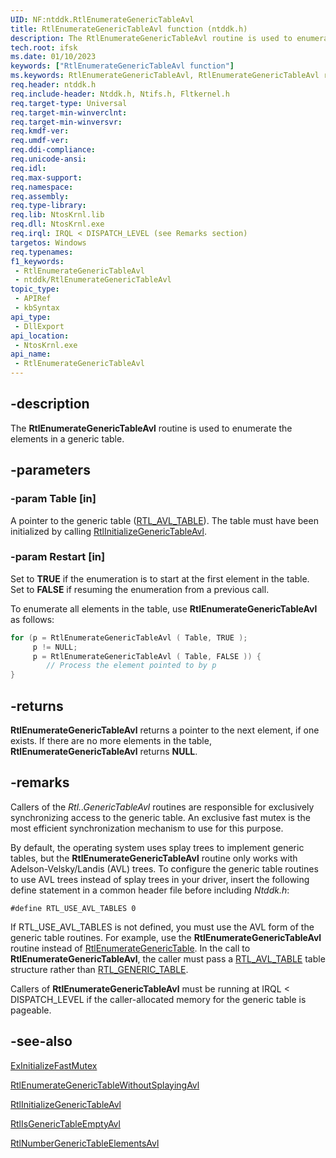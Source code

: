 ```yaml
---
UID: NF:ntddk.RtlEnumerateGenericTableAvl
title: RtlEnumerateGenericTableAvl function (ntddk.h)
description: The RtlEnumerateGenericTableAvl routine is used to enumerate the elements in a generic table.
tech.root: ifsk
ms.date: 01/10/2023
keywords: ["RtlEnumerateGenericTableAvl function"]
ms.keywords: RtlEnumerateGenericTableAvl, RtlEnumerateGenericTableAvl routine [Installable File System Drivers], ifsk.rtlenumerategenerictableavl, ntddk/RtlEnumerateGenericTableAvl
req.header: ntddk.h
req.include-header: Ntddk.h, Ntifs.h, Fltkernel.h
req.target-type: Universal
req.target-min-winverclnt:
req.target-min-winversvr: 
req.kmdf-ver: 
req.umdf-ver: 
req.ddi-compliance: 
req.unicode-ansi: 
req.idl: 
req.max-support: 
req.namespace: 
req.assembly: 
req.type-library: 
req.lib: NtosKrnl.lib
req.dll: NtosKrnl.exe
req.irql: IRQL < DISPATCH_LEVEL (see Remarks section)
targetos: Windows
req.typenames: 
f1_keywords:
 - RtlEnumerateGenericTableAvl
 - ntddk/RtlEnumerateGenericTableAvl
topic_type:
 - APIRef
 - kbSyntax
api_type:
 - DllExport
api_location:
 - NtosKrnl.exe
api_name:
 - RtlEnumerateGenericTableAvl
---
```


## -description

The **RtlEnumerateGenericTableAvl** routine is used to enumerate the elements in a generic table.

## -parameters

### -param Table [in]

A pointer to the generic table ([RTL_AVL_TABLE](./ns-ntddk-_rtl_avl_table.md)). The table must have been initialized by calling [RtlInitializeGenericTableAvl](./nf-ntddk-rtlinitializegenerictableavl.md).

### -param Restart [in]

Set to **TRUE** if the enumeration is to start at the first element in the table. Set to **FALSE** if resuming the enumeration from a previous call.

To enumerate all elements in the table, use **RtlEnumerateGenericTableAvl** as follows:

```cpp
for (p = RtlEnumerateGenericTableAvl ( Table, TRUE );
     p != NULL;
     p = RtlEnumerateGenericTableAvl ( Table, FALSE )) {
        // Process the element pointed to by p
}
```

## -returns

**RtlEnumerateGenericTableAvl** returns a pointer to the next element, if one exists. If there are no more elements in the table, **RtlEnumerateGenericTableAvl** returns **NULL**.

## -remarks

Callers of the *Rtl..GenericTableAvl* routines are responsible for exclusively synchronizing access to the generic table. An exclusive fast mutex is the most efficient synchronization mechanism to use for this purpose.

By default, the operating system uses splay trees to implement generic tables, but the **RtlEnumerateGenericTableAvl** routine only works with Adelson-Velsky/Landis (AVL) trees. To configure the generic table routines to use AVL trees instead of splay trees in your driver, insert the following define statement in a common header file before including *Ntddk.h*:

`#define RTL_USE_AVL_TABLES 0`

If RTL_USE_AVL_TABLES is not defined, you must use the AVL form of the generic table routines. For example, use the **RtlEnumerateGenericTableAvl** routine instead of [RtlEnumerateGenericTable](./nf-ntddk-rtlenumerategenerictable.md). In the call to **RtlEnumerateGenericTableAvl**, the caller must pass a [RTL_AVL_TABLE](./ns-ntddk-_rtl_avl_table.md) table structure rather than [RTL_GENERIC_TABLE](./ns-ntddk-_rtl_generic_table.md).

Callers of **RtlEnumerateGenericTableAvl** must be running at IRQL < DISPATCH_LEVEL if the caller-allocated memory for the generic table is pageable.

## -see-also

[ExInitializeFastMutex](../wdm/nf-wdm-exinitializefastmutex.md)

[RtlEnumerateGenericTableWithoutSplayingAvl](./nf-ntddk-rtlenumerategenerictablewithoutsplayingavl.md)

[RtlInitializeGenericTableAvl](./nf-ntddk-rtlinitializegenerictableavl.md)

[RtlIsGenericTableEmptyAvl](./nf-ntddk-rtlisgenerictableemptyavl.md)

[RtlNumberGenericTableElementsAvl](./nf-ntddk-rtlnumbergenerictableelementsavl.md)